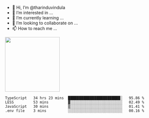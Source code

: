 - 👋 Hi, I’m @tharinduvindula
- 👀 I’m interested in ...
- 🌱 I’m currently learning ...
- 💞️ I’m looking to collaborate on ...
- 📫 How to reach me ...

<!---
tharinduvindula/tharinduvindula is a ✨ special ✨ repository because its `README.md` (this file) appears on your GitHub profile.
You can click the Preview link to take a look at your changes.
--->

<img height="180em" src="https://github-readme-stats.vercel.app/api?username=tharinduvindula&show_icons=true&hide_border=false&&count_private=true&include_all_commits=true" />


<!--START_SECTION:waka-->
```text
TypeScript   34 hrs 23 mins  ████████████████████████░   95.86 % 
LESS         53 mins         ▓░░░░░░░░░░░░░░░░░░░░░░░░   02.49 % 
JavaScript   30 mins         ▒░░░░░░░░░░░░░░░░░░░░░░░░   01.41 % 
.env file    3 mins          ░░░░░░░░░░░░░░░░░░░░░░░░░   00.16 % 
```
<!--END_SECTION:waka-->
